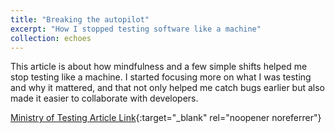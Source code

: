 ```yaml
---
title: "Breaking the autopilot"
excerpt: "How I stopped testing software like a machine"
collection: echoes
---
```


This article is about how mindfulness and a few simple shifts helped me stop testing like a machine. I started focusing more on what I was testing and why it mattered, and that not only helped me catch bugs earlier but also made it easier to collaborate with developers.

[Ministry of Testing Article Link](https://www.ministryoftesting.com/articles/breaking-the-autopilot-how-i-stopped-testing-software-like-a-machine){:target="_blank" rel="noopener noreferrer"}